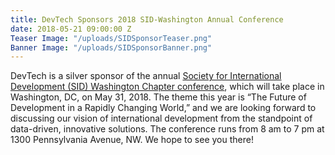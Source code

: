 ```yaml
---
title: DevTech Sponsors 2018 SID-Washington Annual Conference
date: 2018-05-21 09:00:00 Z
Teaser Image: "/uploads/SIDSponsorTeaser.png"
Banner Image: "/uploads/SIDSponsorBanner.png"
---
```


DevTech is a silver sponsor of the annual [Society for International Development (SID) Washington Chapter conference](https://sidw.org/2018-annual-conference), which will take place in Washington, DC, on May 31, 2018.  The theme this year is “The Future of Development in a Rapidly Changing World,” and we are looking forward to discussing our vision of international development from the standpoint of data-driven, innovative solutions. The conference runs from 8 am to 7 pm at 1300 Pennsylvania Avenue, NW.  We hope to see you there!

